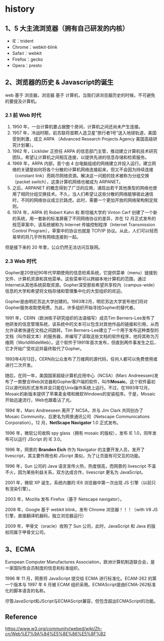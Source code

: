 # history

## 1、5 大主流浏览器（拥有自己研发的内核）

* IE：trident
* Chrome：webkit-blink
* Safari：webkit
* Firefox：gecko
* Opera：presto

## 2、浏览器的历史 & Javascript的诞生

web 基于 浏览器，浏览器 基于 计算机，当我们讲浏览器历史的时候，不可避免的要提及计算机。

### 2.1 前 Web 时代

1. 1950 年，一台计算机要占据整个房间，计算机之间还尚未产生连接。
2. 1957 年，冷战时期，前苏联将首颗人造卫星“旅行者1号”送入地球轨道，美国受到刺激，成立 ARPA （Advanced Research Projects Agency 美国高级研究计划署）。
3. 1962 年，Licklider 正担任 ARPA 的信息部门主管，推动建立计算机技术研究团队，希望让计算机之间相互连接，以提供先进的信息存储和检索服务。
4. 1969 年，ARPA 内部，首个由 4 台电脑组成的网络建立并投入运行。建立网络的关键是如何将各个分散的计算机网络连接起来，但又不会因为持续连接（constant link）而耗尽网络资源。解决这一问题的技术被称为分组交换（packet switch），这类计算机网络也被成为 ARPANET。
5. 之后，ARPANET 的概念得到了广泛的应用，涌现出若干其他类型的网络也使用了相同分组交换技术。不久，当人们希望让这些分散的网络能够彼此通信时，不同的网络协议成立拦路虎。此时，需要一个更加开放的网络架构制定规则。
6. 1974 年，ARPA 的 Robert Kahn 和 斯坦福大学的 Vinton Cerf 创建了一个新的系统，用一套新的标准屏蔽了不同网络协议的差异，并在 12 月正式发布的规范草案中，该系统被称为 Internet 传输控制程序（Internet Transmission Control Program），草案中的协议也就是 TCP/IP 协议。从此，人们可以轻而易举的将几乎所有网络连接到一起。

但是接下来的 20 年里，公众仍然无法访问互联网。

### 2.3 Web 时代

Gopher是20世纪90年代早期使用的信息检索系统，它提供菜单（menu）链接到文件、计算机资源和其他菜单。这些菜单可以跨越本地计算机的范围，通过Internet从其他系统获取资源。Gopher深受那些希望共享校内（campus-wide）信息的大学和希望将文档存储和管理集中化的大型组织的欢迎。

Gopher是由明尼苏达大学创建的。1993年2月，明尼苏达大学宣布他们将对Gopher服务收取使用费。为此，许多组织开始寻找Gopher的替代者。

1991 年，CERN（欧洲核子研究组织的法语缩写）成员Tim Berners-Lee发布了他研发的信息管理系统，该系统中的文本可以包含对其他作品的链接和引用，从而允许读者快速在文档之间跳转。Tim Berners-Lee建立了一个用于发布这种类型的文档（叫作超文本）的服务器，并编写了读取这些文档的软件程序，他将其称为万维网（WorldWideWeb）。这个软件于1991年首次发布，但直到两件事发生之后，它才开始广受欢迎并最终取代了Gopher。

1993年4月13日，CERN向公众发布了万维网的源代码，任何人都可以免费使用或进行二次开发。

随后，在同一年，美国国家超级计算机应用中心（NCSA）(Marc Andreessen)发布了一款整合Web浏览器和Gopher客户端的软件，叫作**Mosaic**。这个软件最初只以源代码形式发布并且只能在Unix操作系统上运行。不过，在1993年12月，Mosaic的新版本提供了苹果麦金塔和微软Windows的安装程序。于是，Mosaic开始迅速流行，Web也跟着沾了光。

1994 年，Marc Andreeseen 离开了 NCSA，并与 Jim Clark 共同创办了 Mosaic Community，后更名为网景通讯公司（Netscape Communications Corporation）。12 月，**NetScape Navigator** 1.0 正式发布。

1996 年，微软公司收购 spy glass（拥有 mosaic 的版权），发布 IE 1.0，同年发布可以运行 JScript 的 IE 3.0。

1996 年，网景的 **Branden Eich** 作为 Navigator 的主要开发人员，发开了 livescript，其主要作用也和 JScript 类似，为了让页面有可交互的功能。

1996 年，Sun 公司的 Java 语言宣传火热，热度很高，而网景的 livescript 不温不火，因为某些利益关系，双方达成合作，livescript 更名为 JavaScript。

2001 年，微软 XP 诞生，系统内置的 IE6 浏览器中第一次出现 JS 引擎（以前只有渲染引擎）。

2003 年，Mozilla 发布 Firefox（基于 Netscape navigator）。

2008 年，Google 基于 webkit blink，发布 Chrome 浏览器！！！（with V8 JS 引擎，直接翻译机器码，独立浏览器运行）

2009 年，甲骨文（oracle）收购了 Sun 公司，此时，JavaScript 和 Java 的版权同属于甲骨文公司。

## 3、ECMA

European Computer Manufactures Association，欧洲计算机制造联合会，是一家国际性会员制度的信息和标准组织。

1996 年 11 月，网景将 JavaScript 提交给 ECMA 进行标准化。ECAM-262 的第一个版本与 1997 年 6 月被 ECAM 组织采用。ECMAScript是由ECMA-262标准化的脚本语言的名称。

尽管JavaScript和JScript与ECMAScript兼容，但包含超出ECMAScript的功能。

## Reference

<https://www.w3.org/community/webed/wiki/Zh-cn/Web%E7%9A%84%E5%8E%86%E5%8F%B2>
